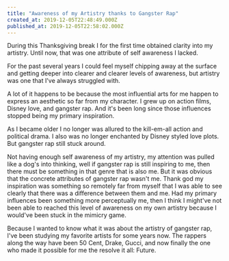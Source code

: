 ```yaml
---
title: "Awareness of my Artistry thanks to Gangster Rap"
created_at: 2019-12-05T22:48:49.000Z
published_at: 2019-12-05T22:58:02.000Z
---
```

During this Thanksgiving break I for the first time obtained clarity into my artistry. Until now, that was one attribute of self awareness I lacked. 

For the past several years I could feel myself chipping away at the surface and getting deeper into clearer and clearer levels of awareness, but artistry was one that I've always struggled with.

A lot of it happens to be because the most influential arts for me happen to express an aesthetic so far from my character. I grew up on action films, Disney love, and gangster rap. And it's been long since those influences stopped being my primary inspiration. 

As I became older I no longer was allured to the kill-em-all action and political drama. I also was no longer enchanted by Disney styled love plots. But gangster rap still stuck around.

Not having enough self awareness of my artistry, my attention was pulled like a dog's into thinking, well if gangster rap is still inspiring to me, then there must be something in that genre that is also me. But it was obvious that the concrete attributes of gangster rap wasn't me. Thank god my inspiration was something so remotely far from myself that I was able to see clearly that there was a difference between them and me. Had my primary influences been something more perceptually me, then I think I might've not been able to reached this level of awareness on my own artistry because I would've been stuck in the mimicry game.

Because I wanted to know what it was about the artistry of gangster rap, I've been studying my favorite artists for some years now. The rappers along the way have been 50 Cent, Drake, Gucci, and now finally the one who made it possible for me the resolve it all: Future.
